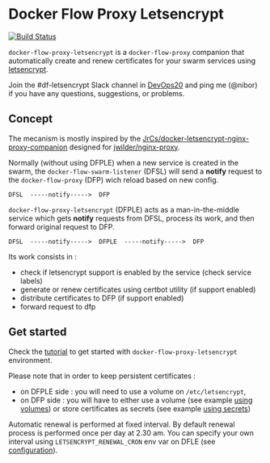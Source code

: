 # Docker Flow Proxy Letsencrypt

[![Build Status](https://travis-ci.org/n1b0r/docker-flow-proxy-letsencrypt.svg?branch=master)](https://travis-ci.org/n1b0r/docker-flow-proxy-letsencrypt)

`docker-flow-proxy-letsencrypt` is a `docker-flow-proxy` companion that automatically create and renew certificates for your swarm services using [letsencrypt](https://letsencrypt.org/).

Join the #df-letsencrypt Slack channel in [DevOps20](http://slack.devops20toolkit.com/) and ping me (@nibor) if you have any questions, suggestions, or problems.

## Concept

The mecanism is mostly inspired by the [JrCs/docker-letsencrypt-nginx-proxy-companion](https://github.com/JrCs/docker-letsencrypt-nginx-proxy-companion) designed for [jwilder/nginx-proxy](https://github.com/jwilder/nginx-proxy).


Normally (without using DFPLE) when a new service is created in the swarm, the `docker-flow-swarm-listener` (DFSL) will send a **notify** request to the `docker-flow-proxy` (DFP) wich reload based on new config.

```
DFSL  -----notify----->  DFP
```

`docker-flow-proxy-letsencrypt` (DFPLE) acts as a man-in-the-middle service which gets **notify** requests from DFSL, process its work, and then forward original request to DFP.

```
DFSL  -----notify----->  DFPLE  -----notify----->  DFP
```

Its work consists in :

  * check if letsencrypt support is enabled by the service (check service labels)
  * generate or renew certificates using certbot utility (if support enabled)
  * distribute certificates to DFP (if support enabled)
  * forward request to dfp


## Get started

Check the [tutorial](tutorial-volumes.md) to get started with `docker-flow-proxy-letsencrypt` environment.

Please note that in order to keep persistent certificates :

  * on DFPLE side : you will need to use a volume on `/etc/letsencrypt`,
  * on DFP side : you will have to either use a volume (see example [using volumes](example-volumes.md)) or store certificates as secrets (see example [using secrets](example-secrets.md))

Automatic renewal is performed at fixed interval. By default renewal process is performed once per day at 2.30 am. You can specify your own interval using `LETSENCRYPT_RENEWAL_CRON` env var on DFLE (see [configuration](config.md)).